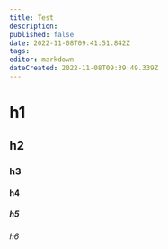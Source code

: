 ```yaml
---
title: Test
description: 
published: false
date: 2022-11-08T09:41:51.842Z
tags: 
editor: markdown
dateCreated: 2022-11-08T09:39:49.339Z
---
```


# h1
## h2
### h3
#### h4
##### h5
###### h6